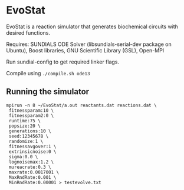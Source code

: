 EvoStat
=======

EvoStat is a reaction simulator that generates biochemical circuits with desired functions. 

Requires: SUNDIALS ODE Solver (libsundials-serial-dev package on Ubuntu), Boost libraries, GNU Scientific Library (GSL), Open-MPI

Run sundial-config to get required linker flags. 

Compile using `./compile.sh ode13`

Running the simulator
---------------------
 ```
 mpirun -n 8 ~/EvoStat/a.out reactants.dat reactions.dat \
  fitnessparam:10 \
  fitnessparam2:0 \
  runtime:75 \
  popsize:20 \
  generations:10 \
  seed:12345678 \
  randomize:1 \
  fitnessavgover:1 \
  extrinsicnoise:0 \
  sigma:0.0 \
  lognoisemax:1.2 \
  mureacrate:0.3 \
  maxrate:0.0017001 \
  MaxRndRate:0.001 \
  MinRndRate:0.00001 > testevolve.txt
```


